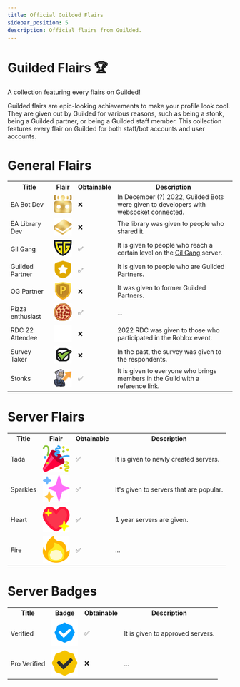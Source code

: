```yaml
---
title: Official Guilded Flairs
sidebar_position: 5
description: Official flairs from Guilded.
---
```


# Guilded Flairs 🏆

A collection featuring every flairs on Guilded!

Guilded flairs are epic-looking achievements to make your profile look cool. They are given out by Guilded for various reasons, such as being a stonk, being a Guilded partner, or being a Guilded staff member. This collection features every flair on Guilded for both staff/bot accounts and user accounts.

# General Flairs

<table>
    <tr>
        <th>Title</th>
        <th>Flair</th>
        <th>Obtainable</th>
        <th>Description</th>
    </tr>
    <tr>
        <td>EA Bot Dev</td>
        <td><img width="60" heigth="60" src="/static/img/eabotdev.webp"></img></td>
        <td>❌</td>
        <td>In December (?) 2022, Guilded Bots were given to developers with websocket connected.</td>
    </tr>
    <tr>
        <td>EA Library Dev</td>
        <td><img width="60" heigth="60" src="/static/img/ealibrarydev.webp"></img></td>
        <td>❌</td>
        <td>The library was given to people who shared it.</td>
    </tr>
    <tr>
        <td>Gil Gang</td>
        <td><img width="60" heigth="60" src="/static/img/gilgang.png"></img></td>
        <td>✅</td>
        <td>It is given to people who reach a certain level on the <a href="https://guilded.gg/thegg">Gil Gang</a> server.</td>
    </tr>
    <tr>
        <td>Guilded Partner</td>
        <td><img width="60" heigth="60" src="/static/img/guildedpartner.png"></img></td>
        <td>✅</td>
        <td>It is given to people who are Guilded Partners.</td>
    </tr>
    <tr>
        <td>OG Partner</td>
        <td><img width="60" heigth="60" src="/static/img/ogpartner.webp"></img></td>
        <td>❌</td>
        <td>It was given to former Guilded Partners.</td>
    </tr>
    <tr>
        <td>Pizza enthusiast</td>
        <td><img width="60" heigth="60" src="/static/img/pizzaenthusiast.webp"></img></td>
        <td>✅</td>
        <td>...</td>
    </tr>
    <tr>
        <td>RDC 22 Attendee</td>
        <td><img width="60" heigth="60" src="/static/img/rdc22attendee.webp"></img></td>
        <td>❌</td>
        <td>2022 RDC was given to those who participated in the Roblox event.</td>
    </tr>
    <tr>
        <td>Survey Taker</td>
        <td><img width="60" heigth="60" src="/static/img/surveytaker.webp"></img></td>
        <td>❌</td>
        <td>In the past, the survey was given to the respondents.</td>
    </tr>
    <tr>
        <td>Stonks</td>
        <td><img width="60" heigth="60" src="/static/img/stonks.png"></img></td>
        <td>✅</td>
        <td>It is given to everyone who brings members in the Guild with a reference link.</td>
    </tr>
</table>

# Server Flairs

<table>
    <tr>
        <th>Title</th>
        <th>Flair</th>
        <th>Obtainable</th>
        <th>Description</th>
    </tr>
    <tr>
        <td>Tada</td>
        <td><img width="60" heigth="60" src="/static/img/tada.png"></img></td>
        <td>✅</td>
        <td>It is given to newly created servers.</td>
    </tr>
    <tr>
        <td>Sparkles</td>
        <td><img width="60" heigth="60" src="/static/img/sparkles.png"></img></td>
        <td>✅</td>
        <td>It's given to servers that are popular.</td>
    </tr>
    <tr>
        <td>Heart</td>
        <td><img width="60" heigth="60" src="/static/img/heart.png"></img></td>
        <td>✅</td>
        <td>1 year servers are given.</td>
    </tr>
    <tr>
        <td>Fire</td>
        <td><img width="60" heigth="60" src="/static/img/fire.png"></img></td>
        <td>✅</td>
        <td>...</td>
    </tr>

</table>

# Server Badges

<table>
    <tr>
        <th>Title</th>
        <th>Badge</th>
        <th>Obtainable</th>
        <th>Description</th>
    </tr>
    <tr>
        <td>Verified</td>
        <td><img width="60" heigth="60" src="/static/img/verified.png"></img></td>
        <td>✅</td>
        <td>It is given to approved servers.</td>
    </tr>
    <tr>
        <td>Pro Verified</td>
        <td><img width="60" heigth="60" src="/static/img/proverified.png"></img></td>
        <td>❌</td>
        <td>...</td>
    </tr>
</table>
